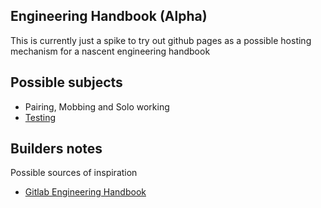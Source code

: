 ## Engineering Handbook (Alpha)

This is currently just a spike to try out github pages as a possible hosting mechanism for a nascent engineering handbook




## Possible subjects
- Pairing, Mobbing and Solo working
- [Testing](testing.md)



## Builders notes
Possible sources of inspiration
- [Gitlab Engineering Handbook](https://about.gitlab.com/handbook/engineering/)
